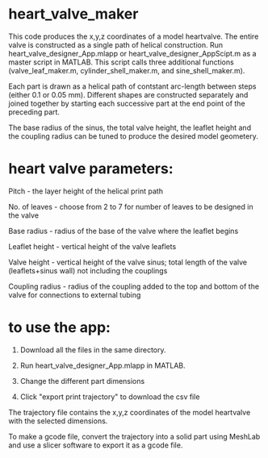 # heart_valve_maker

This code produces the x,y,z coordinates of a model heartvalve. The entire valve is constructed as a single path of helical construction. Run heart_valve_designer_App.mlapp or heart_valve_designer_AppScipt.m as a master script in MATLAB. This script calls three additional functions (valve_leaf_maker.m, cylinder_shell_maker.m, and sine_shell_maker.m).

Each part is drawn as a helical path of contstant arc-length between steps (either 0.1 or 0.05 mm). Different shapes are constructed separately and joined together by starting each successive part at the end point of the preceding part.

The base radius of the sinus, the total valve height, the leaflet height and the coupling radius can be tuned to produce the desired model geometery.

# heart valve parameters:
  Pitch - the layer height of the helical print path

  No. of leaves - choose from 2 to 7 for number of leaves to be designed in the valve

  Base radius - radius of the base of the valve where the leaflet begins
  
  Leaflet height - vertical height of the valve leaflets
  
  Valve height - vertical height of the valve sinus; total length of the valve (leaflets+sinus wall) not including the couplings
  
  Coupling radius - radius of the coupling added to the top and bottom of the valve for connections to external tubing



# to use the app:
1. Download all the files in the same directory.

2. Run heart_valve_designer_App.mlapp in MATLAB.

3. Change the different part dimensions

4. Click "export print trajectory" to download the csv file


The trajectory file contains the x,y,z coordinates of the model heartvalve with the selected dimensions.

To make a gcode file, convert the trajectory into a solid part using MeshLab and use a slicer software to export it as a gcode file.
